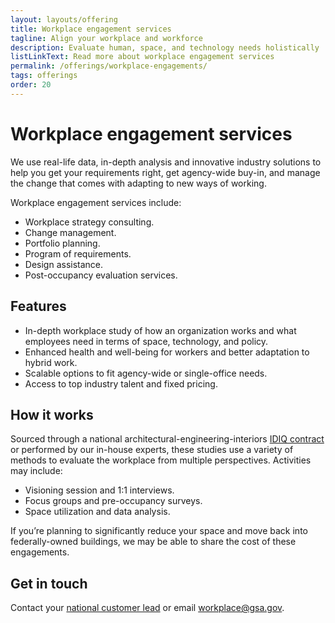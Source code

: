 ```yaml
---
layout: layouts/offering
title: Workplace engagement services
tagline: Align your workplace and workforce
description: Evaluate human, space, and technology needs holistically
listLinkText: Read more about workplace engagement services
permalink: /offerings/workplace-engagements/
tags: offerings
order: 20
---
```


# Workplace engagement services

We use real-life data, in-depth analysis and innovative industry solutions to help you get your requirements right, get agency-wide buy-in, and manage the change that comes with adapting to new ways of working.

Workplace engagement services include:

* Workplace strategy consulting.
* Change management.
* Portfolio planning.
* Program of requirements.
* Design assistance.
* Post-occupancy evaluation services.

## Features

* In-depth workplace study of how an organization works and what employees need in terms of space, technology, and policy.
* Enhanced health and well-being for workers and better adaptation to hybrid work.
* Scalable options to fit agency-wide or single-office needs.
* Access to top industry talent and fixed pricing.

## How it works

Sourced through a national architectural-engineering-interiors [IDIQ contract](http://gsa.gov/glossary#IDIQ) or performed by our in-house experts, these studies use a variety of methods to evaluate the workplace from multiple perspectives. Activities may include:

* Visioning session and 1:1 interviews.
* Focus groups and pre-occupancy surveys.
* Space utilization and data analysis.

If you’re planning to significantly reduce your space and move back into federally-owned buildings, we may be able to share the cost of these engagements.

## Get in touch

Contact your [national customer lead](https://www.gsa.gov/about-us/organization/public-buildings-service/office-of-portfolio-mgmt-customer-engagement/office-of-customer-engagement/account-management-program/pbs-national-customer-leads) or email [workplace@gsa.gov](mailto:workplace@gsa.gov).
